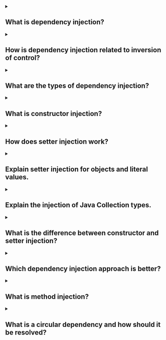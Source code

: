 <details><summary>

## What is dependency injection?
</summary>

Dependency Injection (DI) is a design pattern and a software development technique commonly used in object-oriented programming to achieve the separation of concerns, increase modularity, and improve testability and maintainability of code.

In simpler terms, Dependency Injection is about providing the necessary dependencies (objects, services, or other components) to a class rather than the class creating those dependencies itself. This helps to decouple components and make them more independent, which in turn makes the code easier to manage, test, and extend.
</details>
<details><summary>

## How is dependency injection related to inversion of control?
</summary>

Dependency Injection (DI) and Inversion of Control (IoC) are related concepts in software design and architecture, and they are often used together. They both aim to improve the modularity, flexibility, and testability of software systems, but they address different aspects of achieving these goals.

1. Inversion of Control (IoC):

IoC is a broader design principle that refers to the inversion of the flow of control in a software system. In traditional programming, your application code typically controls the flow of execution, making decisions about when and how to call functions or methods in various modules or components. In contrast, with IoC, the control flow is inverted. Instead of your code controlling the flow, it's handed over to a framework or container that manages the execution and sequencing of various components or modules.

Key characteristics of IoC:

- Control flow is managed externally by a framework or container.
- Promotes modularity and decoupling of components.
- Enhances flexibility and extensibility by allowing components to be easily swapped out or replaced.

2. Dependency Injection (DI):

DI is a specific technique used to achieve IoC. It deals with the way objects or components obtain their dependencies (i.e., other objects or services they rely on). In traditional programming, an object might create its dependencies, which can lead to tight coupling between components. DI solves this problem by inverting the responsibility of obtaining dependencies. Instead of an object creating its own dependencies, they are provided to it from the outside.

Key characteristics of DI:

- Dependencies are "injected" into an object rather than created by the object.
- Promotes loose coupling between components.
- Enhances testability by allowing dependencies to be easily replaced with mock objects for testing.

In summary, IoC is a design principle that shifts control flow management to an external entity, while Dependency Injection is a specific technique used to achieve IoC by managing how an object obtains its dependencies. Together, they lead to more modular, maintainable, and testable software systems. IoC is a broader concept, and DI is one of the techniques employed to implement IoC.
</details>
<details><summary>

## What are the types of dependency injection?
</summary>

Dependency Injection (DI) is a design pattern used in software development to achieve Inversion of Control (IoC) by injecting dependencies into an object rather than having the object create its dependencies. There are several types of DI, including:

1. Constructor Injection:

- In constructor injection, dependencies are injected through the constructor of a class.
- It's considered one of the most common and recommended forms of dependency injection because it ensures that an object is in a valid state when it's created.

Example (in Java):

```
public class ExampleService {
    private final Dependency dependency;

    public ExampleService(Dependency dependency) {
        this.dependency = dependency;
    }

    // ...
}
```

2. Setter Injection:

- In setter injection, dependencies are injected through setter methods of a class.
- This approach is useful when you have optional dependencies or when you need to change dependencies at runtime.

Example (in Java):

```
public class ExampleService {
    private Dependency dependency;

    public void setDependency(Dependency dependency) {
        this.dependency = dependency;
    }

    // ...
}
```
3. Method Injection:

- In method injection, dependencies are injected directly into methods that need them.
- This approach is useful when you have methods that require specific dependencies, but the class itself doesn't depend on them.

Example (in Python):

```
class ExampleService:
    def do_something(self, dependency):
        # Use the injected dependency here
        pass
```
4. Interface-based Injection:

- In this approach, an interface defines the contract for accessing dependencies, and concrete implementations provide the actual dependencies.
- It's often used in languages like Java and C#.

Example (in Java):

```
public interface DependencyProvider {
    Dependency getDependency();
}

public class ExampleService {
    private final DependencyProvider dependencyProvider;

    public ExampleService(DependencyProvider dependencyProvider) {
        this.dependencyProvider = dependencyProvider;
    }

    public void doSomething() {
        Dependency dependency = dependencyProvider.getDependency();
        // Use the dependency here
    }
}
```
5. Parameter Injection:

- In parameter injection, dependencies are injected as method parameters when calling a method.
- This is commonly used in functional programming languages and when working with frameworks like Spring (in Java).

Example (in Scala):

```
def doSomething(dependency: Dependency): Unit = {
    // Use the injected dependency here
}
```
The choice of which type of dependency injection to use depends on the specific needs of your application and the programming language or framework you are working with. Constructor injection is often recommended as a default choice due to its clarity and ability to ensure that objects are properly initialized.
</details>
<details><summary>

## What is constructor injection?
</summary>

Constructor injection is a form of dependency injection (DI) in software development. It's a design pattern where a class's dependencies (i.e., other objects or services that it relies on) are provided to it through its constructor when the class is instantiated. This allows for the inversion of control, where the responsibility of managing dependencies is shifted from the class itself to an external component (typically a DI container or framework).

Here's how constructor injection works:

- Dependency Definition: The dependencies that a class requires are defined as parameters in its constructor. Each parameter represents a dependency.

- Dependency Injection: When an instance of the class is created, the DI container or framework injects (provides) the required dependencies into the constructor.

- Initialization: The class stores these dependencies as private fields or properties for later use.
</details>
<details><summary>

## How does setter injection work?
</summary>

Setter injection is a form of dependency injection (DI) in software development. It's a design pattern where a class's dependencies (i.e., other objects or services that it relies on) are provided through setter methods rather than through the constructor. This allows for the inversion of control, where the responsibility of managing dependencies is shifted from the class itself to an external component (typically a DI container or framework).

Here's how setter injection works:

- Dependency Definition: The dependencies that a class requires are defined as private fields or properties in the class.

- Setter Methods: The class provides setter methods for each dependency, allowing external components to set (inject) the dependencies after the class is instantiated.

- Dependency Injection: When an instance of the class is created, the DI container or framework sets (injects) the required dependencies using the provided setter methods.
</details>
<details><summary>

## Explain setter injection for objects and literal values.
</summary>

1. Setter Injection for Objects:

When using setter injection for objects, you provide a setter method in the class that allows external components (typically a DI container or framework) to inject instances of other classes or dependencies. These injected objects can be used by the class to perform various tasks.

2. Setter Injection for Literal Values:

Setter injection for literal values involves providing setter methods to inject constant values, such as strings, numbers, or configuration parameters, into a class. This is often used for runtime configuration.

3. Usage:

In both cases, after creating an instance of the class, you call the appropriate setter method to provide the required objects or values. This allows for flexibility in configuring the class for different use cases without modifying its constructor.
</details>
<details><summary>

## Explain the injection of Java Collection types.
</summary>

</details>
<details><summary>

## What is the difference between constructor and setter injection?
</summary>

</details>
<details><summary>

## Which dependency injection approach is better?
</summary>

</details>
<details><summary>

## What is method injection?
</summary>

</details>
<details><summary>

## What is a circular dependency and how should it be resolved?
</summary>

</details>
